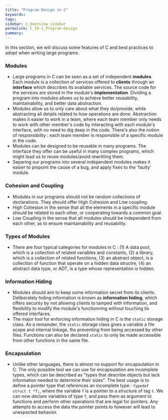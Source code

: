 ```yaml
---
title: "Program Design in C"
keywords:
tags:
sidebar: C_Overview_sidebar
permalink: C_19-1_Program-Design
summary:
---
```


In this section, we will discuss some features of C and best practices to adopt when writing large programs.

### Modules
- Large programs in C can be seen as a set of independent **modules**. Each module is a collection of services offered to **clients** through an **interface** which describes its available services. The source code for the services are stored in the module's **implementation**. Dividing a program into modules allows us to achieve better reusability, maintainability, and better data abstraction.
- Modules allow us to only care about what they do/provide, while abstracting all details related to how operations are done. Abstraction makes it easier to work in a team, where each team member only needs to work with other member's code by interacting with each module's interface, with no need to dig deep in the code. There's also the notion of responsibility : each team member is responsible of a specific module in the code.
- Modules can be designed to be reusable in many programs. The interface they offer can be useful in many complex programs, which might lead us to reuse modules/avoid rewritting them.
- Separing our programs into several independent modules makes it easier to pinpoint the cause of a bug, and apply fixes to the 'faulty' module.

### Cohesion and Coupling
- Modules in our programs should not be random collections of declarations. They should offer High Cohesion and Low coupling.
- High Cohesion in the sense that all the elements in a specific module should be related to each other, or cooperating towards a common goal.
- Low Coupling in the sense that all modules should be independent from each other, as to ensure maintainability and reusability.

### Types of Modules
- There are four typical categories for modules in C : (1) A data pool, which is a collection of related variables and constants, (2) a library, which is a collection of related functions, (3) an abstract object, is a collection of function that operate on a hidden data structre, (4) an abstract data type, or ADT, is a type whose representation is hidden.

### Information Hiding
- Modules should aim to keep some information secret from its clients. Deliberately hiding information is known as **information hiding**, which offers security by not allowing clients to tamped with information, and flexibility to modify the module's functionning without touching its offered interfaces.
- The major tool for enforcing information hiding in C is the ```static``` storage class. As a remainder, the ```static``` storage class gives a variable a file scope and internal linkage, ths preventing from being accessed by other files. Functions can also be declared ```static``` to only be made accessible from other functions in the same file.

### Encapsulation
- Unlike other languages, there is almost no support for encapsulation in C. The only possible tool we can use for encapsulation are incomplete types, which can be described as "types that describe objects but lack information needed to determine their sizes". The best usage is to define a pointer type that references an incomplete type : ```typedef struct t *T;```, where the variable ```T``` is a pointer to a structure of tag ```t```. We can now declare variables of type ```T```, and pass them as argument to functions and perform other operations that are legal for pointers. Any attempts to access the data the pointer points to however will lead to unexpected behavior.
